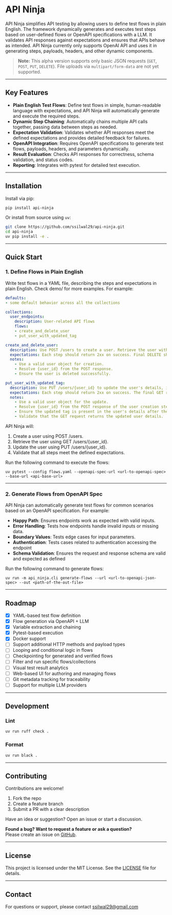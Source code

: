 # API Ninja

API Ninja simplifies API testing by allowing users to define test flows in plain English. The framework dynamically generates and executes test steps based on user-defined flows or OpenAPI specifications with a LLM. It validates API responses against expectations and ensures that APIs behave as intended. API Ninja currently only supports OpenAI API and uses it in generating steps, payloads, headers, and other dynamic components.
> **Note:** This alpha version supports only basic JSON requests (`GET`, `POST`, `PUT`, `DELETE`). File uploads via `multipart/form-data` are not yet supported.

---

## Key Features

- **Plain English Test Flows**: Define test flows in simple, human-readable language with expectations, and API Ninja will automatically generate and execute the required steps.
- **Dynamic Step Chaining**: Automatically chains multiple API calls together, passing data between steps as needed.
- **Expectation Validation**: Validates whether API responses meet the defined expectations and provides detailed feedback for failures.
- **OpenAPI Integration**: Requires OpenAPI specifications to generate test flows, payloads, headers, and parameters dynamically.
- **Result Evaluation**: Checks API responses for correctness, schema validation, and status codes.
- **Reporting**: Integrates with pytest for detailed test execution.


---

## Installation

Install via pip:

```bash
pip install api-ninja
```

Or install from source using `uv`:

```bash
git clone https://github.com/ssilwal29/api-ninja.git
cd api-ninja
uv pip install -e .
```

---

## Quick Start

### 1. Define Flows in Plain English

Write test flows in a YAML file, describing the steps and expectations in plain English. Check demo/ for more examples. For example:

```yaml
defaults:
- some default behavior across all the collections

collections:
  user_endpoints:
    description: User-related API flows
    flows:
    - create_and_delete_user
    - put_user_with_updated_tag

create_and_delete_user:
  description: Use POST /users to create a user. Retrieve the user with GET, then delete the user.
  expectations: Each step should return 2xx on success. Final DELETE should return 204.
  notes:
    - Use a valid user object for creation.
    - Resolve {user_id} from the POST response.
    - Ensure the user is deleted successfully.

put_user_with_updated_tag:
  description: Use PUT /users/{user_id} to update the user's details, including adding a new tag. Verify the updated details with a GET request.
  expectations: Each step should return 2xx on success. The final GET request should return the updated user details, including the new tag.
  notes:
    - Use a valid user object for the update.
    - Resolve {user_id} from the POST response of the user creation step.
    - Ensure the updated tag is present in the user's details after the PUT request.
    - Validate that the GET request returns the updated user details.
```

API Ninja will:
1. Create a user using POST /users.
2. Retrieve the user using GET /users/{user_id}.
3. Update the user using PUT /users/{user_id}.
4. Validate that all steps meet the defined expectations.

Run the following command to execute the flows:
```
uv pytest --config flows.yaml --openapi-spec-url <url-to-openapi-spec> --base-url <api-base-url>
```

---

### 2. Generate Flows from OpenAPI Spec

API Ninja can automatically generate test flows for common scenarios based on an OpenAPI specification. For example:
- **Happy Path**: Ensures endpoints work as expected with valid inputs.
- **Error Handling**: Tests how endpoints handle invalid inputs or missing data.
- **Boundary Values**: Tests edge cases for input parameters.
- **Authentication**: Tests cases related to authentication accessing the endpoint
- **Schema Validation**: Ensures the request and response schema are valid and expected as defined

Run the following command to generate flows:
```
uv run -m api_ninja.cli generate-flows --url <url-to-openapi-json-spec> --out <path-of-the-out-file>
```

---

## Roadmap

- [x] YAML-based test flow definition
- [x] Flow generation via OpenAPI + LLM
- [x] Variable extraction and chaining
- [x] Pytest-based execution
- [x] Docker support
- [ ] Support additional HTTP methods and payload types
- [ ] Looping and conditional logic in flows
- [ ] Checkpointing for generated and verified flows
- [ ] Filter and run specific flows/collections
- [ ] Visual test result analytics
- [ ] Web-based UI for authoring and managing flows
- [ ] Git metadata tracking for traceability
- [ ] Support for multiple LLM providers

---

## Development

### Lint

```bash
uv run ruff check .
```

### Format

```bash
uv run black .
```

---

## Contributing

Contributions are welcome!

1. Fork the repo
2. Create a feature branch
3. Submit a PR with a clear description

Have an idea or suggestion? Open an issue or start a discussion.

**Found a bug? Want to request a feature or ask a question?**  
Please create an issue on [GitHub](https://github.com/ssilwal29/api-ninja/issues).

---

## License

This project is licensed under the MIT License. See the [LICENSE](./LICENSE) file for details.

---

## Contact

For questions or support, please contact ssilwal29@gmail.com
